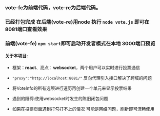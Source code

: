 ### vote-fe为前端代码，vote-re为后端代码。

### 已经打包完成 在后端(vote-re)用node 执行 `node vote.js` 即可在8081端口查看效果

### 前端(vote-fe) `npm start`即可启动开发者模式在本地 3000端口预览

#### 关于本项目:

* 框架：**react**、亮点：**websocket**，两个用户可以实时进行投票通信

* `"proxy":"http://localhost:8081/"` 反向代理引入接口解决了跨域的问题

* 将VoteInfo的所有选项进行遍历再创建一个单元来显示投票结果
* 遇到的阻碍:使用websocket时发生的陈旧闭包问题

* 如果在投票页面遇到打勾打不上的情况 可能是网络问题，刷新即可流畅使用